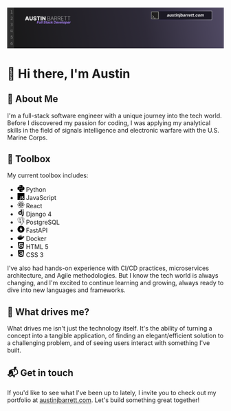 ![Header](images/header.png)
# 👋 Hi there, I'm Austin

## 🚀 About Me
I'm a full-stack software engineer with a unique journey into the tech world. Before I discovered my passion for coding, I was applying my analytical skills in the field of signals intelligence and electronic warfare with the U.S. Marine Corps.

## 🧰 Toolbox
My current toolbox includes:
- <img src="images/skill_icons/python.svg" alt="Python" width="16" height="16"> Python
- <img src="images/skill_icons/javascript.svg" alt="JavaScript" width="16" height="16"> JavaScript
- <img src="images/skill_icons/react.svg" alt="React" width="16" height="16"> React
- <img src="images/skill_icons/django.svg" alt="Django" width="16" height="16"> Django 4
- <img src="images/skill_icons/postgresql.svg" alt="PostgreSQL" width="16" height="16"> PostgreSQL
- <img src="images/skill_icons/fastapi.svg" alt="FastAPI" width="16" height="16"> FastAPI
- <img src="images/skill_icons/docker.svg" alt="Docker" width="16" height="16"> Docker
- <img src="images/skill_icons/html5.svg" alt="HTML 5" width="16" height="16"> HTML 5
- <img src="images/skill_icons/css3.svg" alt="CSS 3" width="16" height="16"> CSS 3

I've also had hands-on experience with CI/CD practices, microservices architecture, and Agile methodologies. But I know the tech world is always changing, and I'm excited to continue learning and growing, always ready to dive into new languages and frameworks.

## 🧩 What drives me?
What drives me isn't just the technology itself. It's the ability of turning a concept into a tangible application, of finding an elegant/efficient solution to a challenging problem, and of seeing users interact with something I've built.

## 📬 Get in touch
If you'd like to see what I've been up to lately, I invite you to check out my portfolio at [austinjbarrett.com](https://austinjbarrett.com). Let's build something great together!
